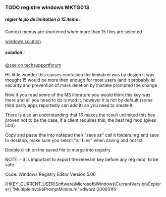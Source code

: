 ### TODO registre windows MKTG013

##### régler le pb de limitation à 15 items :
Context menus are shortened when more than 15 files are selected

[windows solution](https://support.microsoft.com/en-us/kb/2022295)

##### solution :

[@see on techsupportforum](http://www.techsupportforum.com/forums/f217/solved-file-access-limitations-603298.html)

Hi, little wonder this causes confusion the limitation was by design it was thought 15 would be more then enough for most users (and it probably is) security and prevention of mass deletion by mistake prompted the change.

Now if you read some of the MS literature you would think this key was there and all you need to do is mod it, however it is not by default (some third party apps reportedly can add it) so you need to create it. 

There is also an understanding that 16 makes the result unlimited this has proven not to be the case, if a client requires this, the best reg mod (gives 500)

Copy and paste this into notepad then "save as" call it folders.reg and save to desktop, make sure you select "all files" when saving and not txt.

Double click on the saved file to merge into registry.

NOTE :- it is important to export the relevant key before any reg mod, to be safe.


Code:
Windows Registry Editor Version 5.00

[HKEY_CURRENT_USER\Software\Microsoft\Windows\CurrentVersion\Explorer]
"MultipleInvokePromptMinimum"=dword:000001f4